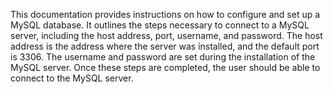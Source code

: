 This documentation provides instructions on how to configure and set up a MySQL database. It outlines the steps necessary to connect to a MySQL server, including the host address, port, username, and password. The host address is the address where the server was installed, and the default port is 3306. The username and password are set during the installation of the MySQL server. Once these steps are completed, the user should be able to connect to the MySQL server.